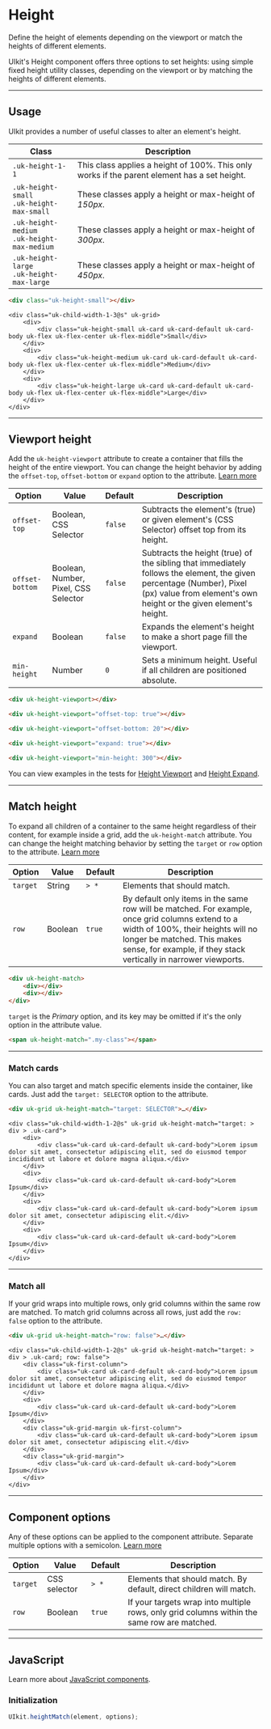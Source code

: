 # Height

<p class="uk-text-lead">Define the height of elements depending on the viewport or match the heights of different elements.</p>

UIkit's Height component offers three options to set heights: using simple fixed height utility classes, depending on the viewport or by matching the heights of different elements.

***

## Usage

UIkit provides a number of useful classes to alter an element's height.

| Class                                             | Description                                                                                  |
| ------------------------------------------------- | -------------------------------------------------------------------------------------------- |
| `.uk-height-1-1`                                  | This class applies a height of 100%. This only works if the parent element has a set height. |
| `.uk-height-small `<br> `.uk-height-max-small `   | These classes apply a height or max-height of _150px_.                                       |
| `.uk-height-medium `<br> `.uk-height-max-medium ` | These classes apply a height or max-height of _300px_.                                       |
| `.uk-height-large `<br> `.uk-height-max-large `   | These classes apply a height or max-height of _450px_.                                       |

```html
<div class="uk-height-small"></div>
```

```example
<div class="uk-child-width-1-3@s" uk-grid>
    <div>
        <div class="uk-height-small uk-card uk-card-default uk-card-body uk-flex uk-flex-center uk-flex-middle">Small</div>
    </div>
    <div>
        <div class="uk-height-medium uk-card uk-card-default uk-card-body uk-flex uk-flex-center uk-flex-middle">Medium</div>
    </div>
    <div>
        <div class="uk-height-large uk-card uk-card-default uk-card-body uk-flex uk-flex-center uk-flex-middle">Large</div>
    </div>
</div>
```

***

## Viewport height

Add the `uk-height-viewport` attribute to create a container that fills the height of the entire viewport. You can change the height behavior by adding the `offset-top`, `offset-bottom` or `expand` option to the attribute. [Learn more](javascript.md#component-configuration)

| Option          | Value                                | Default | Description                                                                                                                                                                               |
| --------------- | ------------------------------------ | ------- | ----------------------------------------------------------------------------------------------------------------------------------------------------------------------------------------- |
| `offset-top`    | Boolean, CSS Selector                | `false` | Subtracts the element's (true) or given element's (CSS Selector) offset top from its height.                                                                                              |
| `offset-bottom` | Boolean, Number, Pixel, CSS Selector | `false` | Subtracts the height (true) of the sibling that immediately follows the element, the given percentage (Number), Pixel (px) value from element's own height or the given element's height. |
| `expand`        | Boolean                              | `false` | Expands the element's height to make a short page fill the viewport.                                                                                                                      |
| `min-height`    | Number                               | `0`     | Sets a minimum height. Useful if all children are positioned absolute.                                                                                                                    |

```html
<div uk-height-viewport></div>

<div uk-height-viewport="offset-top: true"></div>

<div uk-height-viewport="offset-bottom: 20"></div>

<div uk-height-viewport="expand: true"></div>

<div uk-height-viewport="min-height: 300"></div>
```

You can view examples in the tests for [Height Viewport](../assets/uikit/tests/height-viewport.html) and [Height Expand](../assets/uikit/tests/height-expand.html).

***

## Match height

To expand all children of a container to the same height regardless of their content, for example inside a grid, add the `uk-height-match` attribute. You can change the height matching behavior by setting the `target` or `row` option to the attribute. [Learn more](javascript.md#component-configuration)

| Option   | Value   | Default | Description                                                                                                                                                                                                                              |
| -------- | ------- | ------- | ---------------------------------------------------------------------------------------------------------------------------------------------------------------------------------------------------------------------------------------- |
| `target` | String  | `> *`   | Elements that should match.                                                                                                                                                                                                              |
| `row`    | Boolean | `true`  | By default only items in the same row will be matched. For example, once grid columns extend to a width of 100%, their heights will no longer be matched. This makes sense, for example, if they stack vertically in narrower viewports. |

```html
<div uk-height-match>
    <div></div>
    <div></div>
</div>
```

`target` is the _Primary_ option, and its key may be omitted if it's the only option in the attribute value.

```html
<span uk-height-match=".my-class"></span>
```

***

### Match cards

You can also target and match specific elements inside the container, like cards. Just add the `target: SELECTOR` option to the attribute.

```html
<div uk-grid uk-height-match="target: SELECTOR">…</div>
```

```example
<div class="uk-child-width-1-2@s" uk-grid uk-height-match="target: > div > .uk-card">
    <div>
        <div class="uk-card uk-card-default uk-card-body">Lorem ipsum dolor sit amet, consectetur adipiscing elit, sed do eiusmod tempor incididunt ut labore et dolore magna aliqua.</div>
    </div>
    <div>
        <div class="uk-card uk-card-default uk-card-body">Lorem Ipsum</div>
    </div>
    <div>
        <div class="uk-card uk-card-default uk-card-body">Lorem ipsum dolor sit amet, consectetur adipiscing elit.</div>
    </div>
    <div>
        <div class="uk-card uk-card-default uk-card-body">Lorem Ipsum</div>
    </div>
</div>
```

***

### Match all

If your grid wraps into multiple rows, only grid columns within the same row are matched. To match grid columns across all rows, just add the `row: false` option to the attribute.

```html
<div uk-grid uk-height-match="row: false">…</div>
```

```example
<div class="uk-child-width-1-2@s" uk-grid uk-height-match="target: > div > .uk-card; row: false">
    <div class="uk-first-column">
        <div class="uk-card uk-card-default uk-card-body">Lorem ipsum dolor sit amet, consectetur adipiscing elit, sed do eiusmod tempor incididunt ut labore et dolore magna aliqua.</div>
    </div>
    <div>
        <div class="uk-card uk-card-default uk-card-body">Lorem Ipsum</div>
    </div>
    <div class="uk-grid-margin uk-first-column">
        <div class="uk-card uk-card-default uk-card-body">Lorem ipsum dolor sit amet, consectetur adipiscing elit.</div>
    </div>
    <div class="uk-grid-margin">
        <div class="uk-card uk-card-default uk-card-body">Lorem Ipsum</div>
    </div>
</div>
```

***

## Component options

Any of these options can be applied to the component attribute. Separate multiple options with a semicolon. [Learn more](javascript.md#component-configuration)

| Option   | Value        | Default | Description                                                                                 |
| -------- | ------------ | ------- | ------------------------------------------------------------------------------------------- |
| `target` | CSS selector | `> *`   | Elements that should match. By default, direct children will match.                         |
| `row`    | Boolean      | `true`  | If your targets wrap into multiple rows, only grid columns within the same row are matched. |

***

## JavaScript

Learn more about [JavaScript components](javascript.md#programmatic-use).

### Initialization

```js
UIkit.heightMatch(element, options);
```
